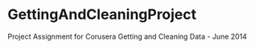 GettingAndCleaningProject
=========================

Project Assignment for Corusera Getting and Cleaning Data - June 2014
